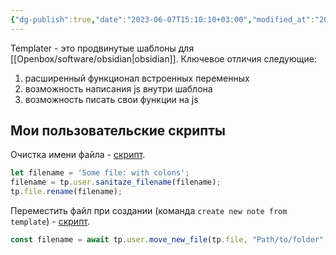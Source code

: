 ```yaml
---
{"dg-publish":true,"date":"2023-06-07T15:10:10+03:00","modified_at":"2023-06-19T17:51:41+03:00","dg-path":"/software/obsidian-templater.md","permalink":"/software/obsidian-templater/","dgPassFrontmatter":true}
---
```



Templater - это продвинутые шаблоны для [[Openbox/software/obsidian\|obsidian]]. Ключевое отличия следующие:
1. расширенный функционал встроенных переменных
2. возможность написания js внутри шаблона
3. возможность писать свои функции на js

## Мои пользовательские скрипты

Очистка имени файла - [скрипт](https://gist.github.com/vanadium23/70d3645d424f7792f9bd68aacc0d86b0).

```js
let filename = 'Some file: with colons';
filename = tp.user.sanitaze_filename(filename);
tp.file.rename(filename);
```

Переместить файл при создании (команда `create new note from template`) - [скрипт](https://gist.github.com/vanadium23/ed65f9190a3c1037edc0dc4c6d12660e).

```js
const filename = await tp.user.move_new_file(tp.file, "Path/to/folder", tp);
```
